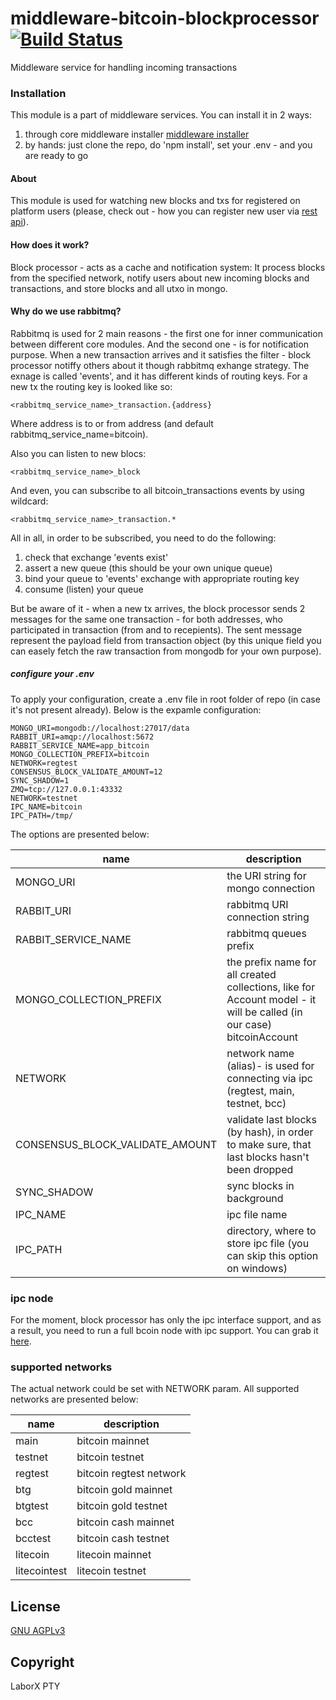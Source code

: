# middleware-bitcoin-blockprocessor [![Build Status](https://travis-ci.org/ChronoBank/middleware-bitcoin-blockprocessor.svg?branch=master)](https://travis-ci.org/ChronoBank/middleware-bitcoin-blockprocessor)

Middleware service for handling incoming transactions

### Installation

This module is a part of middleware services. You can install it in 2 ways:

1) through core middleware installer  [middleware installer](https://github.com/ChronoBank/middleware-bitcoin)
2) by hands: just clone the repo, do 'npm install', set your .env - and you are ready to go

#### About
This module is used for watching new blocks and txs for registered on platform users (please, check out - how you can register new user via [rest api](https://github.com/ChronoBank/middleware-bitcoin-rest)).


#### How does it work?

Block processor - acts as a cache and notification system: It process blocks
from the specified network, notify users about new incoming blocks and transactions, and store blocks and all utxo in mongo.

#### Why do we use rabbitmq?



Rabbitmq is used for 2 main reasons - the first one for inner communication between different core modules. And the second one - is for notification purpose. When a new transaction arrives and it satisfies the filter - block processor notiffy others about it though rabbitmq exhange strategy. The exnage is called 'events', and it has different kinds of routing keys. For a new tx the routing key is looked like so:

```
<rabbitmq_service_name>_transaction.{address}
```
Where address is to or from address (and default rabbitmq_service_name=bitcoin).


Also you can listen to new blocs:
```
<rabbitmq_service_name>_block
```


And even, you can subscribe to all bitcoin_transactions events by using wildcard:
```
<rabbitmq_service_name>_transaction.*
```

All in all, in order to be subscribed, you need to do the following:
1) check that exchange 'events exist'
2) assert a new queue (this should be your own unique queue)
3) bind your queue to 'events' exchange with appropriate routing key
4) consume (listen) your queue


But be aware of it - when a new tx arrives, the block processor sends 2 messages for the same one transaction - for both addresses, who participated in transaction (from and to recepients). The sent message represent the payload field from transaction object (by this unique field you can easely fetch the raw transaction from mongodb for your own purpose).

##### сonfigure your .env

To apply your configuration, create a .env file in root folder of repo (in case it's not present already).
Below is the expamle configuration:

```
MONGO_URI=mongodb://localhost:27017/data
RABBIT_URI=amqp://localhost:5672
RABBIT_SERVICE_NAME=app_bitcoin
MONGO_COLLECTION_PREFIX=bitcoin
NETWORK=regtest
CONSENSUS_BLOCK_VALIDATE_AMOUNT=12
SYNC_SHADOW=1
ZMQ=tcp://127.0.0.1:43332
NETWORK=testnet
IPC_NAME=bitcoin
IPC_PATH=/tmp/
```

The options are presented below:

| name | description|
| ------ | ------ |
| MONGO_URI   | the URI string for mongo connection
| RABBIT_URI   | rabbitmq URI connection string
| RABBIT_SERVICE_NAME   | rabbitmq queues prefix
| MONGO_COLLECTION_PREFIX   | the prefix name for all created collections, like for Account model - it will be called (in our case) bitcoinAccount
| NETWORK   | network name (alias)- is used for connecting via ipc (regtest, main, testnet, bcc)
| CONSENSUS_BLOCK_VALIDATE_AMOUNT   | validate last blocks (by hash), in order to make sure, that last blocks hasn't been dropped
| SYNC_SHADOW   | sync blocks in background
| IPC_NAME   | ipc file name
| IPC_PATH   | directory, where to store ipc file (you can skip this option on windows)

### ipc node

For the moment, block processor has only the ipc interface support, and as a result, you need to run a full bcoin node with ipc support. You can grab it [here](https://github.com/ChronoBank/bcoin-ipc-node).


### supported networks

The actual network could be set with NETWORK param. All supported networks are presented below:

| name | description|
| ------ | ------ |
| main   | bitcoin mainnet
| testnet   | bitcoin testnet
| regtest   | bitcoin regtest network
| btg   | bitcoin gold mainnet
| btgtest   | bitcoin gold testnet
| bcc   | bitcoin cash mainnet
| bcctest   | bitcoin cash testnet
| litecoin   | litecoin mainnet
| litecointest   | litecoin testnet


License
----
 [GNU AGPLv3](LICENSE)

Copyright
----
LaborX PTY